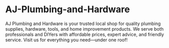 # AJ-Plumbing-and-Hardware
AJ Plumbing and Hardware is your trusted local shop for quality plumbing supplies, hardware, tools, and home improvement products. We serve both professionals and DIYers with affordable prices, expert advice, and friendly service. Visit us for everything you need—under one roof!
